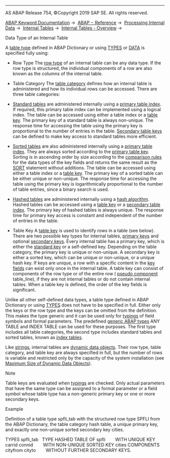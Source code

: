   

* * *

AS ABAP Release 754, ©Copyright 2019 SAP SE. All rights reserved.

[ABAP Keyword Documentation](javascript:call_link\('abenabap.htm'\)) →  [ABAP − Reference](javascript:call_link\('abenabap_reference.htm'\)) →  [Processing Internal Data](javascript:call_link\('abenabap_data_working.htm'\)) →  [Internal Tables](javascript:call_link\('abenitab.htm'\)) →  [Internal Tables - Overview](javascript:call_link\('abenitab_oview.htm'\)) → 

Data Type of an Internal Table

A [table type](javascript:call_link\('abentable_type_glosry.htm'\) "Glossary Entry") defined in ABAP Dictionary or using [TYPES](javascript:call_link\('abaptypes_itab.htm'\)) or [DATA](javascript:call_link\('abapdata_itab.htm'\)) is specified fully using:

-   Row Type
    The [row type](javascript:call_link\('abenrow_type_glosry.htm'\) "Glossary Entry") of an internal table can be any data type. If the row type is structured, the individual components of a row are also known as the columns of the internal table.

-   Table Category
    The [table category](javascript:call_link\('abentable_category_glosry.htm'\) "Glossary Entry") defines how an internal table is administered and how its individual rows can be accessed. There are three table categories:

-   [Standard tables](javascript:call_link\('abenstandard_table_glosry.htm'\) "Glossary Entry") are administered internally using a [primary table index](javascript:call_link\('abenprimary_table_index_glosry.htm'\) "Glossary Entry"). If required, this primary table index can be implemented using a logical index. The table can be accessed using either a table index or a [table key](javascript:call_link\('abentable_key_glosry.htm'\) "Glossary Entry"). The primary key of a standard table is always non-unique. The response time for accessing the table using the primary key is proportional to the number of entries in the table. [Secondary table keys](javascript:call_link\('abensecondary_table_key_glosry.htm'\) "Glossary Entry") can be defined to make key access to standard tables more efficient.

-   [Sorted tables](javascript:call_link\('abensorted_table_glosry.htm'\) "Glossary Entry") are also administered internally using a [primary table index](javascript:call_link\('abenprimary_table_index_glosry.htm'\) "Glossary Entry"). They are always sorted according to the [primary table key](javascript:call_link\('abenprimary_table_key_glosry.htm'\) "Glossary Entry"). Sorting is in ascending order by size according to the [comparison rules](javascript:call_link\('abenlogexp_rules.htm'\)) for the data types of the key fields and returns the same result as the [SORT](javascript:call_link\('abapsort_itab.htm'\)) statement without additions. The table can be accessed using either a table index or a [table key](javascript:call_link\('abentable_key_glosry.htm'\) "Glossary Entry"). The primary key of a sorted table can be either unique or non-unique. The response time for accessing the table using the primary key is logarithmically proportional to the number of table entries, since a binary search is used.

-   [Hashed tables](javascript:call_link\('abenhashed_table_glosry.htm'\) "Glossary Entry") are administered internally using a [hash algorithm](javascript:call_link\('abenhash_algorithm_glosry.htm'\) "Glossary Entry"). Hashed tables can be accessed using a [table key](javascript:call_link\('abentable_key_glosry.htm'\) "Glossary Entry") or a [secondary table index](javascript:call_link\('abensecondary_table_index_glosry.htm'\) "Glossary Entry"). The primary key of hashed tables is always unique. The response time for primary key access is constant and independent of the number of entries in the table.

-   Table Key
    A [table key](javascript:call_link\('abentable_key_glosry.htm'\) "Glossary Entry") is used to identify rows in a table (see below). There are two possible key types for internal tables, [primary keys](javascript:call_link\('abenprimary_table_key_glosry.htm'\) "Glossary Entry") and optional [secondary keys](javascript:call_link\('abensecondary_table_key_glosry.htm'\) "Glossary Entry"). Every internal table has a primary key, which is either the [standard key](javascript:call_link\('abenstandard_key_glosry.htm'\) "Glossary Entry") or a self-defined key. Depending on the table category, the primary key is unique or non-unique. A secondary key is either a sorted key, which can be unique or non-unique, or a unique hash key. If keys are unique, a row with a specific content in the [key fields](javascript:call_link\('abenkey_field_glosry.htm'\) "Glossary Entry") can exist only once in the internal table. A table key can consist of components of the row type or of the entire row ( [pseudo component](javascript:call_link\('abenpseudo_component_glosry.htm'\) "Glossary Entry") table\_line), if they are not internal tables or do not contain internal tables. When a table key is defined, the order of the key fields is significant.

Unlike all other self-defined data types, a table type defined in ABAP Dictionary or using [TYPES](javascript:call_link\('abaptypes_itab.htm'\)) does not have to be specified in full. Either only the keys or the row type and the keys can be omitted from the definition. This makes the type generic and it can be used only for [typings](javascript:call_link\('abentyping_glosry.htm'\) "Glossary Entry") of field symbols and formal parameters. The predefined [generic ABAP types](javascript:call_link\('abenbuilt_in_types_generic.htm'\)) ANY TABLE and INDEX TABLE can be used for these purposes. The first type includes all table categories, the second type includes standard tables and sorted tables, known as [index tables](javascript:call_link\('abenindex_table_glosry.htm'\) "Glossary Entry").

Like [strings](javascript:call_link\('abenstring_glosry.htm'\) "Glossary Entry"), internal tables are [dynamic data objects](javascript:call_link\('abendynamic_data_object_glosry.htm'\) "Glossary Entry"). Their row type, table category, and table key are always specified in full, but the number of rows is variable and restricted only by the capacity of the system installation (see [Maximum Size of Dynamic Data Objects](javascript:call_link\('abenmemory_consumption_2.htm'\))).

Note

Table keys are evaluated when [typings](javascript:call_link\('abentyping_glosry.htm'\) "Glossary Entry") are checked. Only actual parameters that have the same type can be assigned to a formal parameter or a field symbol whose table type has a non-generic primary key or one or more secondary keys.

Example

Definition of a table type spfli\_tab with the structured row type SPFLI from the ABAP Dictionary, the table category hash table, a unique primary key, and exactly one non-unique sorted secondary key cities.

TYPES spfli\_tab
  TYPE HASHED TABLE OF spfli
       WITH UNIQUE KEY carrid connid
       WITH NON-UNIQUE SORTED KEY cities COMPONENTS cityfrom cityto
       WITHOUT FURTHER SECONDARY KEYS.